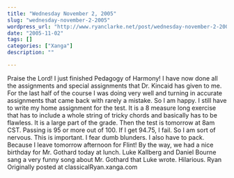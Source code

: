 ```yaml
---
title: "Wednesday November 2, 2005"
slug: "wednesday-november-2-2005"
wordpress_url: "http://www.ryanclarke.net/post/wednesday-november-2-2005/"
date: "2005-11-02"
tags: []
categories: ["Xanga"]
description: ""

---
```


Praise the Lord! I just finished Pedagogy of Harmony! I have now done all the assignments and special assignments that Dr. Kincaid has given to me. For the last half of the course I was doing very well and turning in accurate assignments that came back with rarely a mistake. So I am happy.
 I still have to write my home assignment for the test. It is a 8 measure long exercise that has to include a whole string of tricky chords and basically has to be flawless. It is a large part of the grade. Then the test is tomorrow at 8am CST. Passing is 95 or more out of 100. If I get 94.75, I fail. So I am sort of nervous. This is important. I fear dumb blunders.
 I also have to pack. Because I leave tomorrow afternoon for Flint!
 By the way, we had a nice birthday for Mr. Gothard today at lunch. Luke Kallberg and Daniel Bourne sang a very funny song about Mr. Gothard that Luke wrote. Hilarious.
 Ryan
Originally posted at classicalRyan.xanga.com
